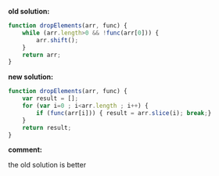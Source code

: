 **old solution:**
```javascript
function dropElements(arr, func) {
	while (arr.length>0 && !func(arr[0])) {
		arr.shift();
	}
	return arr;
}
```

**new solution:**
```javascript
function dropElements(arr, func) {
    var result = [];
    for (var i=0 ; i<arr.length ; i++) {
        if (func(arr[i])) { result = arr.slice(i); break;}
    }
    return result;
}
```
**comment:**

the old solution is better
